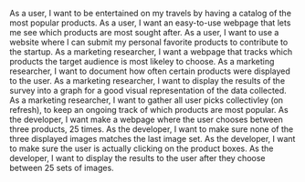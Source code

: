 As a user, I want to be entertained on my travels by having a catalog of the most popular products.
As a user, I want an easy-to-use webpage that lets me see which products are most sought after.
As a user, I want to use a website where I can submit my personal favorite products to contribute to the startup. 
As a marketing researcher, I want a webpage that tracks which products the target audience is most likeley to choose.
As a marketing researcher, I want to document how often certain products were displayed to the user.
As a marketing researcher, I want to display the results of the survey into a graph for a good visual representation of the data collected. 
As a marketing researcher, I want to gather all user picks collectivley (on refresh), to keep an ongoing track of which products are most popular. 
As the developer, I want make a webpage where the user chooses between three products, 25 times.
As the developer, I want to make sure none of the three displayed images matches the last image set.
As the developer, I want to make sure the user is actually clicking on the product boxes.
As the developer, I want to display the results to the user after they choose between 25 sets of images.